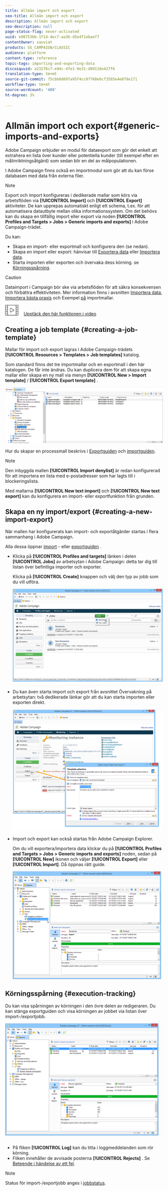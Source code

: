 ```yaml
---
title: Allmän import och export
seo-title: Allmän import och export
description: Allmän import och export
seo-description: null
page-status-flag: never-activated
uuid: e98753bb-1f14-4ec7-aa3b-d5e4f1ebaef7
contentOwner: sauviat
products: SG_CAMPAIGN/CLASSIC
audience: platform
content-type: reference
topic-tags: importing-and-exporting-data
discoiquuid: a21576c7-e94c-4fe1-9e31-d89116e427f6
translation-type: tm+mt
source-git-commit: 75cbb8d697a95f4cc07768e6cf3585e4e079e171
workflow-type: tm+mt
source-wordcount: '489'
ht-degree: 3%

---
```



# Allmän import och export{#generic-imports-and-exports}

Adobe Campaign erbjuder en modul för dataexport som gör det enkelt att extrahera en lista över kunder eller potentiella kunder (till exempel efter en målinriktningsåtgärd) som sedan blir en del av målpopulationen.

I Adobe Campaign finns också en importmodul som gör att du kan förse databasen med data från externa filer.

>[!NOTE]
>
>Export och import konfigureras i dedikerade mallar som körs via arbetsflöden via **[!UICONTROL Import]** och **[!UICONTROL Export]** aktiviteter. De kan upprepas automatiskt enligt ett schema, t.ex. för att automatisera datautbyte mellan olika informationssystem. Om det behövs kan du skapa en tillfällig import eller export via noden **[!UICONTROL Profiles and Targets > Jobs > Generic imports and exports]** i Adobe Campaign-trädet.

Du kan:

* Skapa en import- eller exportmall och konfigurera den (se nedan).
* Skapa en import eller export: hänvisar till [Exportera data](../../platform/using/exporting-data.md) eller [Importera data](../../platform/using/importing-data.md).
* Starta importen eller exporten och övervaka dess körning. se [Körningsspårning](#execution-tracking).

>[!CAUTION]
>
>Dataimport i Campaign bör ske via arbetsflöden för att säkra konsekvensen och förbättra effektiviteten. Mer information finns i avsnitten [Importera data](../../workflow/using/importing-data.md), [Importera bästa praxis](../../workflow/using/importing-data.md#best-practices-when-importing-data) och Exempel [på](../../workflow/using/importing-data.md#setting-up-a-recurring-import) importmallar.

![](assets/do-not-localize/how-to-video.png) [Upptäck den här funktionen i video](../../platform/using/exporting-and-importing-profiles.md#import-profiles-video)

## Creating a job template {#creating-a-job-template}

Mallar för import och export lagras i Adobe Campaign-trädets **[!UICONTROL Resources > Templates > Job templates]** katalog.

Som standard finns det tre importmallar och en exportmall i den här katalogen. De får inte ändras. Du kan duplicera dem för att skapa egna mallar eller skapa en ny mall via menyn **[!UICONTROL New > Import template]** / **[!UICONTROL Export template]** .

![](assets/s_ncs_user_export_wizard_template_create.png)

Hur du skapar en processmall beskrivs i [Exportguiden](../../platform/using/exporting-data.md#export-wizard) och [importguiden](../../platform/using/importing-data.md#import-wizard).

>[!NOTE]
>
>Den inbyggda mallen **[!UICONTROL Import denylist]** är redan konfigurerad för att importera en lista med e-postadresser som har lagts till i blockeringslista.
> 
>Med mallarna **[!UICONTROL New text import]** och **[!UICONTROL New text export]** kan du konfigurera en import- eller exportfunktion från grunden.

## Skapa en ny import/export {#creating-a-new-import-export}

När mallen har konfigurerats kan import- och exportåtgärder startas i flera sammanhang i Adobe Campaign.

Alla dessa öppnar [import](../../platform/using/importing-data.md) - eller [exportguiden](../../platform/using/exporting-data.md#export-wizard) .

* Klicka på **[!UICONTROL Profiles and targets]** länken i delen **[!UICONTROL Jobs]** av arbetsytan i Adobe Campaign: detta tar dig till listan över befintliga importer och exporter.

   Klicka på **[!UICONTROL Create]** knappen och välj den typ av jobb som du vill utföra.

   ![](assets/s_ncs_user_import_from_home.png)

* Du kan även starta import och export från avsnittet Övervakning på arbetsytan: två dedikerade länkar gör att du kan starta importen eller exporten direkt.

   ![](assets/s_ncs_user_import_from_production.png)

* Import och export kan också startas från Adobe Campaign Explorer.

   Om du vill exportera/importera data klickar du på **[!UICONTROL Profiles and Targets > Jobs > Generic imports and exports]** noden, sedan på **[!UICONTROL New]** ikonen och väljer **[!UICONTROL Export]** eller **[!UICONTROL Import]**. Då öppnas rätt guide.

   ![](assets/s_ncs_user_export_wizard_launch_from_menu.png)

## Körningsspårning {#execution-tracking}

Du kan visa spårningen av körningen i den övre delen av redigeraren. Du kan stänga exportguiden och visa körningen av jobbet via listan över import-/exportjobb.

![](assets/s_ncs_user_export_list_and_details.png)

* På fliken **[!UICONTROL Log]** kan du titta i loggmeddelanden som rör körning.
* Fliken innehåller de avvisade posterna **[!UICONTROL Rejects]** . Se [Beteende i händelse av ett fel](../../platform/using/importing-data.md#behavior-in-the-event-of-an-error).

>[!NOTE]
>
>Status för import-/exportjobb anges i [jobbstatus](../../platform/using/importing-data.md#job-statuses).


